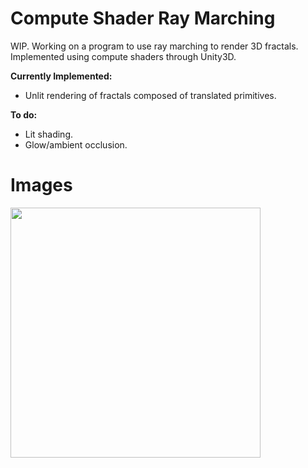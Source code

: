 # Compute Shader Ray Marching
WIP. Working on a program to use ray marching to render 3D fractals. Implemented using compute shaders through Unity3D.

**Currently Implemented:**
- Unlit rendering of fractals composed of translated primitives.

**To do:**
- Lit shading.
- Glow/ambient occlusion.

# Images

<img src="https://raw.github.com/akoreman/WIP-Compute-Shader-Ray-Marching/master/images/Capture.jpg" width="400">  
